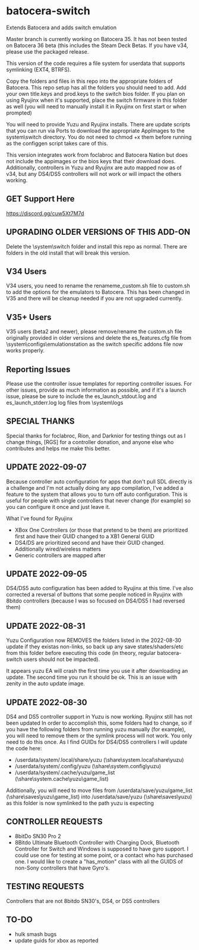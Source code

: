 # batocera-switch
Extends Batocera and adds switch emulation

Master branch is currently working on Batocera 35.  It has not been tested on Batocera 36 beta (this includes the Steam Deck Betas.  If you have v34, please use the packaged release.

This version of the code requires a file system for userdata that supports symlinking (EXT4, BTRFS).  

Copy the folders and files in this repo into the appropriate folders of Batocera.  This repo setup has all the folders you should need to add.  Add your own title.keys and prod.keys to the switch bios folder.  If you plan on using Ryujinx when it's supported, place the switch firmware in this folder as well (you will need to manually install it in Ryujinx on first start or when prompted)

You will need to provide Yuzu and Ryujinx installs.  There are update scripts that you can run via Ports to download the appropriate AppImages to the system\switch directory.  You do not need to chmod +x them before running as the configgen script takes care of this.  

This version integrates work from foclabroc and Batocera Nation but does not include the appimages or the bios keys that their download does.  Additionally, controllers in Yuzu and Ryujinx are auto mapped now as of v34, but any DS4/DS5 controllers will not work or will impact the others working.  

## GET Support Here
https://discord.gg/cuw5Xt7M7d

## UPGRADING OLDER VERSIONS OF THIS ADD-ON
Delete the \system\switch folder and install this repo as normal.  There are folders in the old install that will break this version.  

## V34 Users
V34 users, you need to rename the renameme_custom.sh file to custom.sh to add the options for the emulators to Batocera.  This has been changed in V35 and there will be cleanup needed if you are not upgraded currently.

## V35+ Users
V35 users (beta2 and newer), please remove/rename the custom.sh file originally provided in older versions and delete the es_features.cfg file from \system\configs\emulationstation as the switch specific addons file now works properly.

## Reporting Issues
Please use the controller issue templates for reporting controller issues.  For other issues, provide as much information as possible, and if it's a launch issue, please be sure to include the es_launch_stdout.log and es_launch_stderr.log log files from \system\logs

## SPECIAL THANKS
Special thanks for foclabroc, Rion, and Darknior for testing things out as I change things, [RGS] for a controller donation, and anyone else who contributes and helps me make this better. 

## UPDATE 2022-09-07
Because controller auto configuration for apps that don't pull SDL directly is a challenge and I'm not actually doing any app compilation, I've added a feature to the system that allows you to turn off auto configuration.  This is useful for people with single controllers that never change (for example) so you can configure it once and just leave it.

What I've found for Ryujinx
- XBox One Controllers (or those that pretend to be them) are prioritized first and have their GUID changed to a XB1 General GUID
- DS4/DS are prioritized second and have their GUID changed.  Additionally wired/wireless matters
- Generic controllers are mapped after

## UPDATE 2022-09-05
DS4/DS5 auto configuration has been added to Ryujinx at this time.  I've also corrected a reversal of buttons that some people noticed in Ryujinx with 8bitdo controllers (because I was so focused on DS4/DS5 I had reversed them)

## UPDATE 2022-08-31
Yuzu Configuration now REMOVES the folders listed in the 2022-08-30 update if they existas non-links, so back up any save states/shaders/etc from this folder before executing this code (in theory, regular batocera-switch users should not be impacted).

It appears yuzu EA will crash the first time you use it after downloading an update.  The second time you run it should be ok.  This is an issue with zenity in the auto update image.  

## UPDATE 2022-08-30
DS4 and DS5 controller support in Yuzu is now working.  Ryujinx still has not been updated  In order to accomplish this, some folders had to change, so if you have the following folders from running yuzu manually (for example), you will need to remove them or the symlink process will not work.  You only need to do this once.  As I find GUIDs for DS4/DS5 controllers I will update the code here:
- /userdata/system/.local/share/yuzu (\share\system\.local\share\yuzu)
- /userdata/system/.config/yuzu (\share\system\.config\yuzu)
- /userdata/system/.cache/yuzu/game_list (\share\system\.cache\yuzu\game_list)

Additionally, you will need to move files from /userdata/save/yuzu/game_list (\share\saves\yuzu\game_list) into /userdata/save/yuzu (\share\saves\yuzu) as this folder is now symlinked to the path yuzu is expecting

## CONTROLLER REQUESTS
- 8bitDo SN30 Pro 2
- 8Bitdo Ultimate Bluetooth Controller with Charging Dock, Bluetooth Controller for Switch and Windows is supposed to have gyro support.  I could use one for testing at some point, or a contact who has purchased one.  I would like to create a "has_motion" class with all the GUIDS of non-Sony controllers that have Gyro's.

## TESTING REQUESTS
Controllers that are not 8bitdo SN30's, DS4, or DS5 controllers

## TO-DO
- hulk smash bugs
- update guids for xbox as reported
